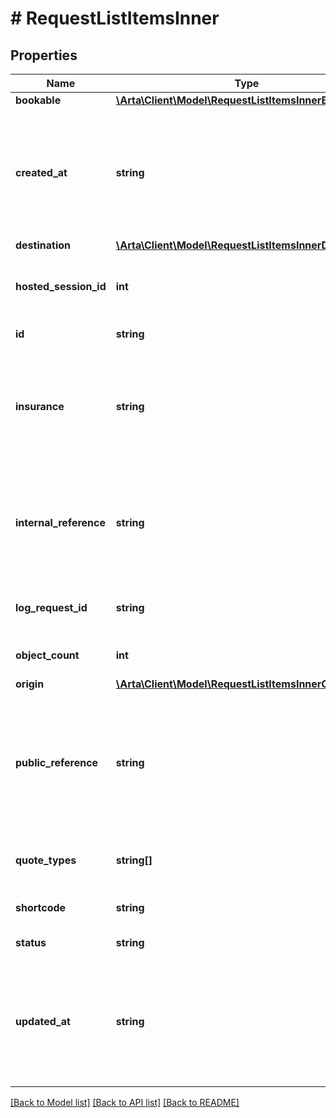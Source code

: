 # # RequestListItemsInner

## Properties

Name | Type | Description | Notes
------------ | ------------- | ------------- | -------------
**bookable** | [**\Arta\Client\Model\RequestListItemsInnerBookable**](RequestListItemsInnerBookable.md) |  | [optional]
**created_at** | **string** | A NaiveDatetime-formatted timestamp describing when the resource was created with microsecond precision | [optional]
**destination** | [**\Arta\Client\Model\RequestListItemsInnerDestination**](RequestListItemsInnerDestination.md) |  | [optional]
**hosted_session_id** | **int** | The ID of the HostedSession through which this request was created | [optional]
**id** | **string** | The ID for this request | [optional]
**insurance** | **string** | This field can be used to pass through any character data that you may want returned unaltered for your own later usage | [optional]
**internal_reference** | **string** | This field can be used to pass through any character data that you may want returned unaltered for your own later usage | [optional]
**log_request_id** | **string** | An identifier for the API call that created this resource | [optional]
**object_count** | **int** | The count of objects in this request | [optional]
**origin** | [**\Arta\Client\Model\RequestListItemsInnerOrigin**](RequestListItemsInnerOrigin.md) |  | [optional]
**public_reference** | **string** | A client defined name for the resource. The value provided for the public_reference field may appear in notification emails and public web pages | [optional]
**quote_types** | **string[]** | The IDs of the quote types generated for this request | [optional]
**shortcode** | **string** | A brief string identifier for this shipment | [optional]
**status** | **string** | The status for this shipment | [optional]
**updated_at** | **string** | A NaiveDatetime-formatted timestamp describing when the resource was last updated with microsecond precision | [optional]

[[Back to Model list]](../../README.md#models) [[Back to API list]](../../README.md#endpoints) [[Back to README]](../../README.md)
